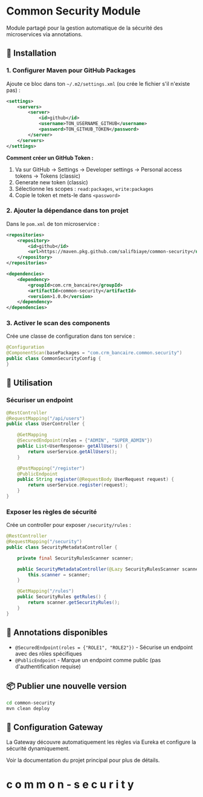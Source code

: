 # Common Security Module

Module partagé pour la gestion automatique de la sécurité des microservices via annotations.

## 🚀 Installation

### 1. Configurer Maven pour GitHub Packages

Ajoute ce bloc dans ton `~/.m2/settings.xml` (ou crée le fichier s'il n'existe pas) :

```xml
<settings>
    <servers>
        <server>
            <id>github</id>
            <username>TON_USERNAME_GITHUB</username>
            <password>TON_GITHUB_TOKEN</password>
        </server>
    </servers>
</settings>
```

**Comment créer un GitHub Token :**
1. Va sur GitHub → Settings → Developer settings → Personal access tokens → Tokens (classic)
2. Generate new token (classic)
3. Sélectionne les scopes : `read:packages`, `write:packages`
4. Copie le token et mets-le dans `<password>`

### 2. Ajouter la dépendance dans ton projet

Dans le `pom.xml` de ton microservice :

```xml
<repositories>
    <repository>
        <id>github</id>
        <url>https://maven.pkg.github.com/salifbiaye/common-security</url>
    </repository>
</repositories>

<dependencies>
    <dependency>
        <groupId>com.crm_bancaire</groupId>
        <artifactId>common-security</artifactId>
        <version>1.0.0</version>
    </dependency>
</dependencies>
```

### 3. Activer le scan des components

Crée une classe de configuration dans ton service :

```java
@Configuration
@ComponentScan(basePackages = "com.crm_bancaire.common.security")
public class CommonSecurityConfig {
}
```

## 📖 Utilisation

### Sécuriser un endpoint

```java
@RestController
@RequestMapping("/api/users")
public class UserController {

    @GetMapping
    @SecuredEndpoint(roles = {"ADMIN", "SUPER_ADMIN"})
    public List<UserResponse> getAllUsers() {
        return userService.getAllUsers();
    }

    @PostMapping("/register")
    @PublicEndpoint
    public String register(@RequestBody UserRequest request) {
        return userService.register(request);
    }
}
```

### Exposer les règles de sécurité

Crée un controller pour exposer `/security/rules` :

```java
@RestController
@RequestMapping("/security")
public class SecurityMetadataController {

    private final SecurityRulesScanner scanner;

    public SecurityMetadataController(@Lazy SecurityRulesScanner scanner) {
        this.scanner = scanner;
    }

    @GetMapping("/rules")
    public SecurityRules getRules() {
        return scanner.getSecurityRules();
    }
}
```

## 🎯 Annotations disponibles

- `@SecuredEndpoint(roles = {"ROLE1", "ROLE2"})` - Sécurise un endpoint avec des rôles spécifiques
- `@PublicEndpoint` - Marque un endpoint comme public (pas d'authentification requise)

## 📦 Publier une nouvelle version

```bash
cd common-security
mvn clean deploy
```

## 🔧 Configuration Gateway

La Gateway découvre automatiquement les règles via Eureka et configure la sécurité dynamiquement.

Voir la documentation du projet principal pour plus de détails.
#   c o m m o n - s e c u r i t y 
 
 
